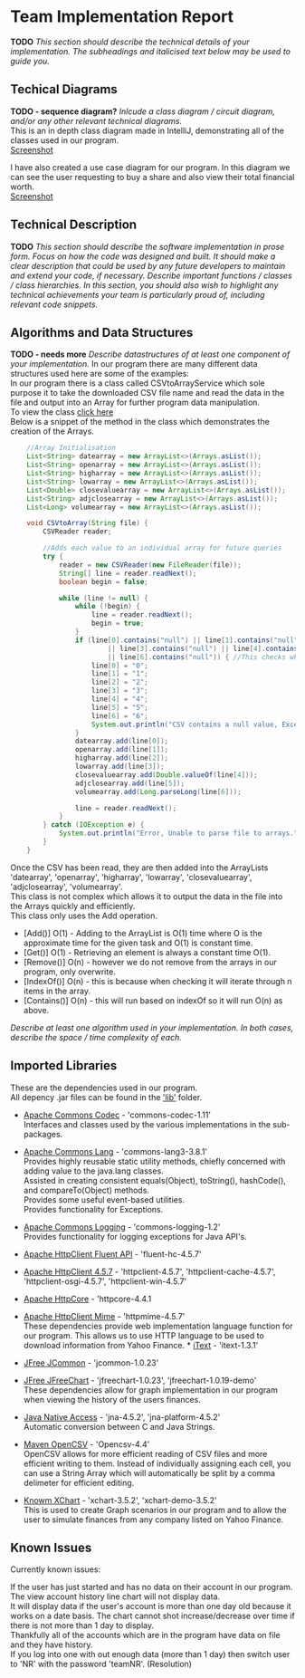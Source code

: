 # Team Implementation Report
**TODO**
*This section should describe the technical details of your implementation.  The subheadings and italicised text below may be used to guide you.*  


## Techical Diagrams

**TODO - sequence diagram?**
*Inlcude a class diagram / circuit diagram, and/or any other relevant technical diagrams.*  
This is an in depth class diagram made in IntelliJ, demonstrating all of the classes used in our program.  
[Screenshot](/README-Images/ClassDiagram.png)  

I have also created a use case diagram for our program. In this diagram we can see the user requesting to buy a share and also view their total financial worth.  
[Screenshot](/README-Images/UseCaseDiagram.jpg)  

## Technical Description
**TODO**
*This section should describe the software implementation in prose form.  Focus on how the code was designed and built.* 
*It should make a clear description that could be used by any future developers to maintain and extend your code, if necessary.*
*Describe important functions / classes / class hierarchies.*
*In this section, you should also wish to highlight any technical achievements your team is particularly proud of, including relevant code snippets.*

## Algorithms and Data Structures

**TODO - needs more**
*Describe datastructures of at least one component of your implementation.*
In our program there are many different data structures used here are some of the examples:  
In our program there is a class called CSVtoArrayService which sole purpose it to take the downloaded CSV file name and read the data in the file and output into an Array for further program data manipulation.  
To view the class [click here](/src/CSVtoArrayService.java)  
Below is a snippet of the method in the class which demonstrates the creation of the Arrays.  
````java
    //Array Initialisation
    List<String> datearray = new ArrayList<>(Arrays.asList());
    List<String> openarray = new ArrayList<>(Arrays.asList());
    List<String> higharray = new ArrayList<>(Arrays.asList());
    List<String> lowarray = new ArrayList<>(Arrays.asList());
    List<Double> closevaluearray = new ArrayList<>(Arrays.asList());
    List<String> adjclosearray = new ArrayList<>(Arrays.asList());
    List<Long> volumearray = new ArrayList<>(Arrays.asList());

    void CSVtoArray(String file) {
        CSVReader reader;

        //Adds each value to an individual array for future queries
        try {
            reader = new CSVReader(new FileReader(file));
            String[] line = reader.readNext();
            boolean begin = false;

            while (line != null) {
                while (!begin) {
                    line = reader.readNext();
                    begin = true;
                }
                if (line[0].contains("null") || line[1].contains("null") || line[2].contains("null")
                        || line[3].contains("null") || line[4].contains("null") || line[5].contains("null")
                        || line[6].contains("null")) { //This checks whether csv contains "null", if yes then it replaces it.
                    line[0] = "0";
                    line[1] = "1";
                    line[2] = "2";
                    line[3] = "3";
                    line[4] = "4";
                    line[5] = "5";
                    line[6] = "6";
                    System.out.println("CSV contains a null value, Exception handled");
                }
                datearray.add(line[0]);
                openarray.add(line[1]);
                higharray.add(line[2]);
                lowarray.add(line[3]);
                closevaluearray.add(Double.valueOf(line[4]));
                adjclosearray.add(line[5]);
                volumearray.add(Long.parseLong(line[6]));

                line = reader.readNext();
            }
        } catch (IOException e) {
            System.out.println("Error, Unable to parse file to arrays.");
        }
    }
````  
Once the CSV has been read, they are then added into the ArrayLists 'datearray', 'openarray', 'higharray', 'lowarray', 'closevaluearray', 'adjclosearray', 'volumearray'.  
This class is not complex which allows it to output the data in the file into the Arrays quickly and efficiently.  
This class only uses the Add operation.  

* [Add()] O(1) - Adding to the ArrayList is O(1) time where O is the approximate time for the given task and O(1) is constant time.  
* [Get()] O(1) - Retrieving an element is always a constant time O(1).  
* [Remove()] O(n) - however we do not remove from the arrays in our program, only overwrite.
* [IndexOf()] O(n) - this is because when checking it will iterate through n items in the array.  
* [Contains()] O(n) - this will run based on indexOf so it will run O(n) as above.  

*Describe at least one algorithm used in your implementation.*
*In both cases, describe the space / time complexity of each.*

## Imported Libraries 

These are the dependencies used in our program.  
All depency .jar files can be found in the ['lib'](/lib) folder.  

* [Apache Commons Codec](https://commons.apache.org/) - 'commons-codec-1.11'  
Interfaces and classes used by the various implementations in the sub-packages.  

* [Apache Commons Lang](https://commons.apache.org/) - 'commons-lang3-3.8.1'  
Provides highly reusable static utility methods, chiefly concerned with adding value to the java.lang classes.  
Assisted in creating consistent equals(Object), toString(), hashCode(), and compareTo(Object) methods.  
Provides some useful event-based utilities.  
Provides functionality for Exceptions.  

* [Apache Commons Logging](https://commons.apache.org/) - 'commons-logging-1.2'  
Provides functionality for logging exceptions for Java API's.  

* [Apache HttpClient Fluent API](https://hc.apache.org/) - 'fluent-hc-4.5.7'
* [Apache HttpClient 4.5.7](https://hc.apache.org/) - 'httpclient-4.5.7', 'httpclient-cache-4.5.7', 'httpclient-osgi-4.5.7', 'httpclient-win-4.5.7'
* [Apache HttpCore](https://hc.apache.org/) - 'httpcore-4.4.1
* [Apache HttpClient Mime](https://hc.apache.org/) - 'httpmime-4.5.7'  
These dependencies provide web implementation language function for our program. This allows us to use HTTP language to be used to download information from Yahoo Finance.  * [iText](https://itextpdf.com/en) - 'itext-1.3.1'  

* [JFree JCommon](http://www.jfree.org/jcommon/) - 'jcommon-1.0.23'
* [JFree JFreeChart](http://www.jfree.org/jfreechart/) - 'jfreechart-1.0.23', 'jfreechart-1.0.19-demo'  
These dependencies allow for graph implementation in our program when viewing the history of the users finances.  

* [Java Native Access](https://github.com/java-native-access/jna) - 'jna-4.5.2', 'jna-platform-4.5.2'  
Automatic conversion between C and Java Strings.  

* [Maven OpenCSV](http://opencsv.sourceforge.net/) - 'Opencsv-4.4'  
OpenCSV allows for more efficient reading of CSV files and more efficient writing to them. Instead of individually assigning each cell, you can use a String Array which will automatically be split by a comma delimeter for efficient editing.  

* [Knowm XChart](https://knowm.org/open-source/xchart/) - 'xchart-3.5.2', 'xchart-demo-3.5.2'  
This is used to create Graph scenarios in our program and to allow the user to simulate finances from any company listed on Yahoo Finance.  

## Known Issues

Currently known issues:  

If the user has just started and has no data on their account in our program. The view account history line chart will not display data.  
It will display data if the user's account is more than one day old because it works on a date basis. The chart cannot shot increase/decrease over time if there is not more than 1 day to display.  
Thankfully all of the accounts which are in the program have data on file and they have history.   
If you log into one with out enough data (more than 1 day) then switch user to 'NR' with the password 'teamNR'.   (Resolution)

